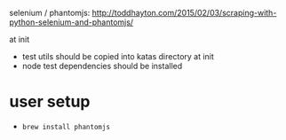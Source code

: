 selenium / phantomjs: http://toddhayton.com/2015/02/03/scraping-with-python-selenium-and-phantomjs/

at init
 - test utils should be copied into katas directory at init
 - node test dependencies should be installed

# user setup

 - `brew install phantomjs`
